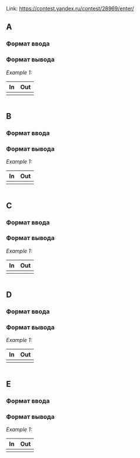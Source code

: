 Link: <https://contest.yandex.ru/contest/28969/enter/>

## A

### Формат ввода

### Формат вывода

<i>Example 1:</i>

| In  | Out |
|:----|:----|
|     |     |

```python

```

## B

### Формат ввода

### Формат вывода

<i>Example 1:</i>

| In  | Out |
|:----|:----|
|     |     |

```python

```

## C

### Формат ввода

### Формат вывода

<i>Example 1:</i>

| In  | Out |
|:----|:----|
|     |     |

```python

```

## D

### Формат ввода

### Формат вывода

<i>Example 1:</i>

| In  | Out |
|:----|:----|
|     |     |

```python

```

## E

### Формат ввода

### Формат вывода

<i>Example 1:</i>

| In  | Out |
|:----|:----|
|     |     |

```python

```